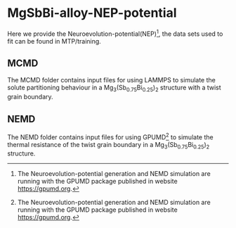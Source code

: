 # MgSbBi-alloy-NEP-potential
Here we provide the Neuroevolution-potential(NEP)[^1], the data sets used to fit can be found in MTP/training.
## MCMD
The MCMD folder contains input files for using LAMMPS to simulate the solute partitioning behaviour in a Mg<sub>3</sub>(Sb<sub>0.75</sub>Bi<sub>0.25</sub>)<sub>2</sub> structure with a twist grain boundary.
## NEMD
The NEMD folder contains input files for using GPUMD[^1] to simulate the thermal resistance of the twist grain boundary in a Mg<sub>3</sub>(Sb<sub>0.75</sub>Bi<sub>0.25</sub>)<sub>2</sub> structure. 

[^1]: The Neuroevolution-potential generation and NEMD simulation are running with the GPUMD package published in website https://gpumd.org.
